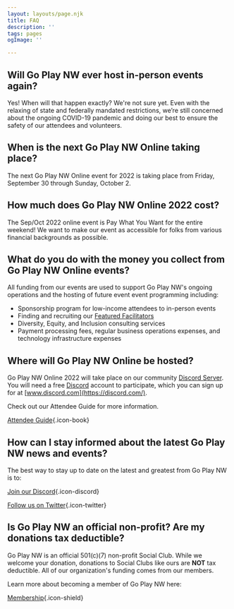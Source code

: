 ```yaml
---
layout: layouts/page.njk
title: FAQ
description: ''
tags: pages
ogImage: ''

---
```

## Will Go Play NW ever host in-person events again?

Yes! When will that happen exactly? We're not sure yet. Even with the relaxing of state and federally mandated restrictions, we’re still concerned about the ongoing COVID-19 pandemic and doing our best to ensure the safety of our attendees and volunteers.

## When is the next Go Play NW Online taking place?

The next Go Play NW Online event for 2022 is taking place from Friday, September 30 through Sunday, October 2.

## How much does Go Play NW Online 2022 cost?

The Sep/Oct 2022 online event is Pay What You Want for the entire weekend! We want to make our event as accessible for folks from various financial backgrounds as possible.

## What do you do with the money you collect from Go Play NW Online events?

All funding from our events are used to support Go Play NW's ongoing operations and the hosting of future event event programming including:

* Sponsorship program for low-income attendees to in-person events
* Finding and recruiting our [Featured Facilitators](/featured-facilitators)
* Diversity, Equity, and Inclusion consulting services
* Payment processing fees, regular business operations expenses, and technology infrastructure expenses

## Where will Go Play NW Online be hosted?

Go Play NW Online 2022 will take place on our community [Discord Server](https://discord.gg/AqhayGFexQ). You will need a free [Discord](https://discord.com/) account to participate, which you can sign up for at [www.discord.com](https://discord.com/).

Check out our Attendee Guide for more information.

[Attendee Guide](https://docs.google.com/document/d/1i29pOo4SCO7NKRHNQjBAflOCh1IzJAHZMw52fZUmEac){.icon-book}

## How can I stay informed about the latest Go Play NW news and events?

The best way to stay up to date on the latest and greatest from Go Play NW is to:

[Join our Discord](https://discord.gg/AqhayGFexQ){.icon-discord}

[Follow us on Twitter](https://twitter.com/GoPlayNW){.icon-twitter}

## Is Go Play NW an official non-profit? Are my donations tax deductible?

Go Play NW is an official 501(c)(7) non-profit Social Club. While we welcome your donation, donations to Social Clubs like ours are **NOT** tax deductible. All of our organization's funding comes from our members.

Learn more about becoming a member of Go Play NW here:

[Membership](/membership){.icon-shield}